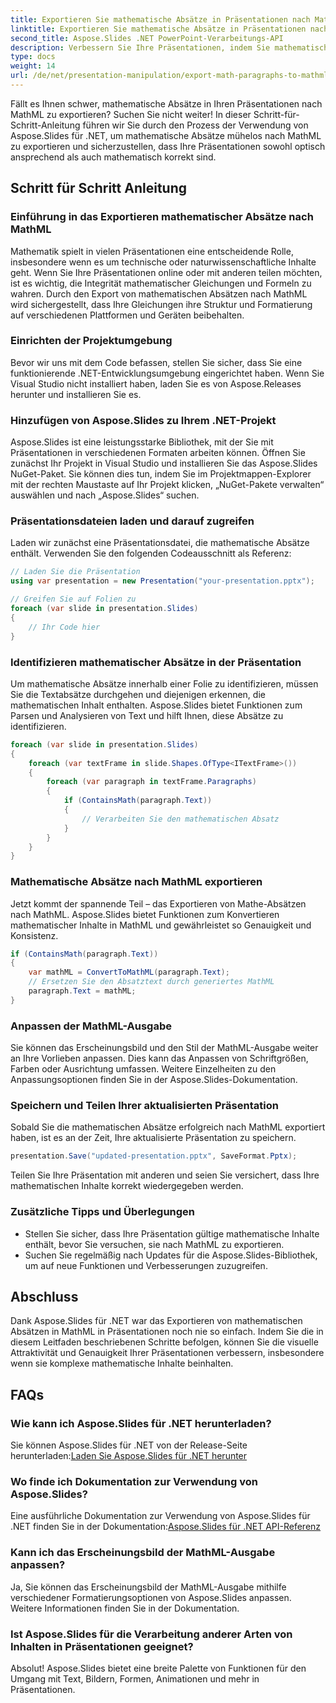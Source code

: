 ```yaml
---
title: Exportieren Sie mathematische Absätze in Präsentationen nach MathML
linktitle: Exportieren Sie mathematische Absätze in Präsentationen nach MathML
second_title: Aspose.Slides .NET PowerPoint-Verarbeitungs-API
description: Verbessern Sie Ihre Präsentationen, indem Sie mathematische Absätze mit Aspose.Slides für .NET nach MathML exportieren. Befolgen Sie unsere Schritt-für-Schritt-Anleitung für eine genaue mathematische Darstellung. Laden Sie Aspose.Slides herunter und beginnen Sie noch heute mit der Erstellung überzeugender Präsentationen.
type: docs
weight: 14
url: /de/net/presentation-manipulation/export-math-paragraphs-to-mathml-in-presentations/
---
```


Fällt es Ihnen schwer, mathematische Absätze in Ihren Präsentationen nach MathML zu exportieren? Suchen Sie nicht weiter! In dieser Schritt-für-Schritt-Anleitung führen wir Sie durch den Prozess der Verwendung von Aspose.Slides für .NET, um mathematische Absätze mühelos nach MathML zu exportieren und sicherzustellen, dass Ihre Präsentationen sowohl optisch ansprechend als auch mathematisch korrekt sind.

## Schritt für Schritt Anleitung

### Einführung in das Exportieren mathematischer Absätze nach MathML

Mathematik spielt in vielen Präsentationen eine entscheidende Rolle, insbesondere wenn es um technische oder naturwissenschaftliche Inhalte geht. Wenn Sie Ihre Präsentationen online oder mit anderen teilen möchten, ist es wichtig, die Integrität mathematischer Gleichungen und Formeln zu wahren. Durch den Export von mathematischen Absätzen nach MathML wird sichergestellt, dass Ihre Gleichungen ihre Struktur und Formatierung auf verschiedenen Plattformen und Geräten beibehalten.

### Einrichten der Projektumgebung

Bevor wir uns mit dem Code befassen, stellen Sie sicher, dass Sie eine funktionierende .NET-Entwicklungsumgebung eingerichtet haben. Wenn Sie Visual Studio nicht installiert haben, laden Sie es von Aspose.Releases herunter und installieren Sie es.

### Hinzufügen von Aspose.Slides zu Ihrem .NET-Projekt

Aspose.Slides ist eine leistungsstarke Bibliothek, mit der Sie mit Präsentationen in verschiedenen Formaten arbeiten können. Öffnen Sie zunächst Ihr Projekt in Visual Studio und installieren Sie das Aspose.Slides NuGet-Paket. Sie können dies tun, indem Sie im Projektmappen-Explorer mit der rechten Maustaste auf Ihr Projekt klicken, „NuGet-Pakete verwalten“ auswählen und nach „Aspose.Slides“ suchen.

### Präsentationsdateien laden und darauf zugreifen

Laden wir zunächst eine Präsentationsdatei, die mathematische Absätze enthält. Verwenden Sie den folgenden Codeausschnitt als Referenz:

```csharp
// Laden Sie die Präsentation
using var presentation = new Presentation("your-presentation.pptx");

// Greifen Sie auf Folien zu
foreach (var slide in presentation.Slides)
{
    // Ihr Code hier
}
```

### Identifizieren mathematischer Absätze in der Präsentation

Um mathematische Absätze innerhalb einer Folie zu identifizieren, müssen Sie die Textabsätze durchgehen und diejenigen erkennen, die mathematischen Inhalt enthalten. Aspose.Slides bietet Funktionen zum Parsen und Analysieren von Text und hilft Ihnen, diese Absätze zu identifizieren.

```csharp
foreach (var slide in presentation.Slides)
{
    foreach (var textFrame in slide.Shapes.OfType<ITextFrame>())
    {
        foreach (var paragraph in textFrame.Paragraphs)
        {
            if (ContainsMath(paragraph.Text))
            {
                // Verarbeiten Sie den mathematischen Absatz
            }
        }
    }
}
```

### Mathematische Absätze nach MathML exportieren

Jetzt kommt der spannende Teil – das Exportieren von Mathe-Absätzen nach MathML. Aspose.Slides bietet Funktionen zum Konvertieren mathematischer Inhalte in MathML und gewährleistet so Genauigkeit und Konsistenz.

```csharp
if (ContainsMath(paragraph.Text))
{
    var mathML = ConvertToMathML(paragraph.Text);
    // Ersetzen Sie den Absatztext durch generiertes MathML
    paragraph.Text = mathML;
}
```

### Anpassen der MathML-Ausgabe

Sie können das Erscheinungsbild und den Stil der MathML-Ausgabe weiter an Ihre Vorlieben anpassen. Dies kann das Anpassen von Schriftgrößen, Farben oder Ausrichtung umfassen. Weitere Einzelheiten zu den Anpassungsoptionen finden Sie in der Aspose.Slides-Dokumentation.

### Speichern und Teilen Ihrer aktualisierten Präsentation

Sobald Sie die mathematischen Absätze erfolgreich nach MathML exportiert haben, ist es an der Zeit, Ihre aktualisierte Präsentation zu speichern.

```csharp
presentation.Save("updated-presentation.pptx", SaveFormat.Pptx);
```

Teilen Sie Ihre Präsentation mit anderen und seien Sie versichert, dass Ihre mathematischen Inhalte korrekt wiedergegeben werden.

### Zusätzliche Tipps und Überlegungen

- Stellen Sie sicher, dass Ihre Präsentation gültige mathematische Inhalte enthält, bevor Sie versuchen, sie nach MathML zu exportieren.
- Suchen Sie regelmäßig nach Updates für die Aspose.Slides-Bibliothek, um auf neue Funktionen und Verbesserungen zuzugreifen.

## Abschluss

Dank Aspose.Slides für .NET war das Exportieren von mathematischen Absätzen in MathML in Präsentationen noch nie so einfach. Indem Sie die in diesem Leitfaden beschriebenen Schritte befolgen, können Sie die visuelle Attraktivität und Genauigkeit Ihrer Präsentationen verbessern, insbesondere wenn sie komplexe mathematische Inhalte beinhalten.

## FAQs

### Wie kann ich Aspose.Slides für .NET herunterladen?

 Sie können Aspose.Slides für .NET von der Release-Seite herunterladen:[Laden Sie Aspose.Slides für .NET herunter](https://releases.aspose.com/slides/net/)

### Wo finde ich Dokumentation zur Verwendung von Aspose.Slides?

 Eine ausführliche Dokumentation zur Verwendung von Aspose.Slides für .NET finden Sie in der Dokumentation:[Aspose.Slides für .NET API-Referenz](https://reference.aspose.com/slides/net/)

### Kann ich das Erscheinungsbild der MathML-Ausgabe anpassen?

Ja, Sie können das Erscheinungsbild der MathML-Ausgabe mithilfe verschiedener Formatierungsoptionen von Aspose.Slides anpassen. Weitere Informationen finden Sie in der Dokumentation.

### Ist Aspose.Slides für die Verarbeitung anderer Arten von Inhalten in Präsentationen geeignet?

Absolut! Aspose.Slides bietet eine breite Palette von Funktionen für den Umgang mit Text, Bildern, Formen, Animationen und mehr in Präsentationen.